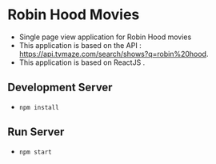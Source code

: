 # Robin Hood Movies
* Single page view application for Robin Hood movies
* This application is based on the API : https://api.tvmaze.com/search/shows?q=robin%20hood.
* This application is based on ReactJS .  

## Development Server
* `npm install`
## Run Server
* `npm start`